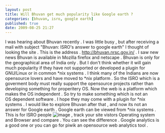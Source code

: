 ```yaml
---
layout: post
title: Will Bhuvan get much popularity like Google earth ?
categories: [bhuvan, isro, google earth]
published: true
date: 2009-08-25 21:27
---
```

I was hearing about Bhuvan recently . I was little busy , but after receiving a mail with subject "Bhuvan: ISRO's answer to google earth" I thought of looking the site .  This is the address . http://bhuvan.nrsc.gov.in/ . I saw new news Bhuvan is available in Mozilla firefox and netscape .  Bhuvan is only for the geographical area of India only . But I don't think whether it will gain much popularity if they have not supported or developed a plugin for GNU/Linux or in common \*nix systems . I think many of the Indians are now opensource lovers and have moved to \*nix platform . So the ISRO which is a goverment body must really support the opensource projects rather than developing something for properitery OS. Now the web is a platform which makes the OS independent . So try to make something which is not an OS dependent software .  I hope they may come with a plugin for \*nix systems . I would like to explore Bhuvan after that , and now its not an answer for Google earth . Google earth can be viewed from \*nix systems .  This is for ISRO people ![image](http://www.harikt.com/sites/all/modules/fckeditor/fckeditor/editor/images/smiley/msn/regular_smile.gif) , track your site vistors Operating system and Browser and compare . You can see the difference . Google analytics is a good one or you can go for piwik an opensource web analytics tool .   
